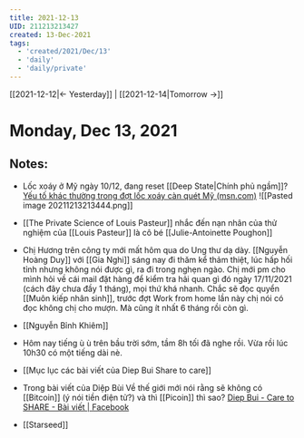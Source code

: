 ```yaml
---
title: 2021-12-13
UID: 211213213427
created: 13-Dec-2021
tags:
  - 'created/2021/Dec/13'
  - 'daily'
  - 'daily/private'
---
```

[[2021-12-12|<- Yesterday]] | [[2021-12-14|Tomorrow ->]]
# Monday, Dec 13, 2021

## Notes:

- Lốc xoáy ở Mỹ ngày 10/12, đang reset [[Deep State|Chính phủ ngầm]]? [Yếu tố khác thường trong đợt lốc xoáy càn quét Mỹ (msn.com)](https://www.msn.com/vi-vn/news/world/y%E1%BA%BFu-t%E1%BB%91-kh%C3%A1c-th%C6%B0%E1%BB%9Dng-trong-%C4%91%E1%BB%A3t-l%E1%BB%91c-xo%C3%A1y-c%C3%A0n-qu%C3%A9t-m%E1%BB%B9/ar-AARLid7?ocid=msedgdhp&pc=U531)
![[Pasted image 20211213213444.png]]

- [[The Private Science of Louis Pasteur]] nhắc đến nạn nhân của thử nghiệm của [[Louis Pasteur]] là cô bé [[Julie-Antoinette Poughon]]
- Chị Hương trên công ty mới mất hôm qua do Ung thư dạ dày. [[Nguyễn Hoàng Duy]] với [[Gia Nghi]] sáng nay đi thăm kể thảm thiệt, lúc hấp hối tỉnh nhưng không nói được gì, ra đi trong nghẹn ngào. Chị mới pm cho mình hỏi về cái mail đặt hàng để kiểm tra hải quan gì đó ngày 17/11/2021 (cách đây chưa đầy 1 tháng), mọi thứ khá nhanh. Chắc sẽ đọc quyển [[Muôn kiếp nhân sinh]], trước đợt Work from home lần này chị nói có đọc không chị cho mượn. Mà cũng ít nhất 6 tháng rồi còn gì.
- [[Nguyễn Bỉnh Khiêm]]
- Hôm nay tiếng ù ù trên bầu trời sớm, tầm 8h tối đã nghe rồi. Vừa rồi lúc 10h30 có một tiếng dài nè.
- [[Mục lục các bài viết của Diep Bui Share to care]]
- Trong bài viết của Diệp Bùi Về thế giới mới nói rằng sẽ không có [[Bitcoin]] (ý nói tiền điện tử?) và thì [[Picoin]] thì sao? [Diep Bui - Care to SHARE - Bài viết | Facebook](https://www.facebook.com/diepbui1019/posts/470236677656423)
- [[Starseed]]
